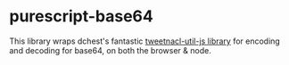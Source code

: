 # purescript-base64

This library wraps dchest's fantastic [tweetnacl-util-js library](https://github.com/dchest/tweetnacl-util-js)
for encoding and decoding for base64, on both the browser & node.
